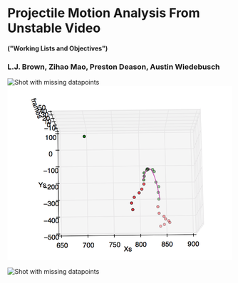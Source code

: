 # Projectile Motion Analysis From Unstable Video 
#### ("Working Lists and Objectives")
### L.J. Brown, Zihao Mao, Preston Deason, Austin Wiedebusch

![Shot with missing datapoints](shot_2.gif)
![Shot with missing datapoints](shot_2.png)

![Shot with missing datapoints](shot_16.gif)
